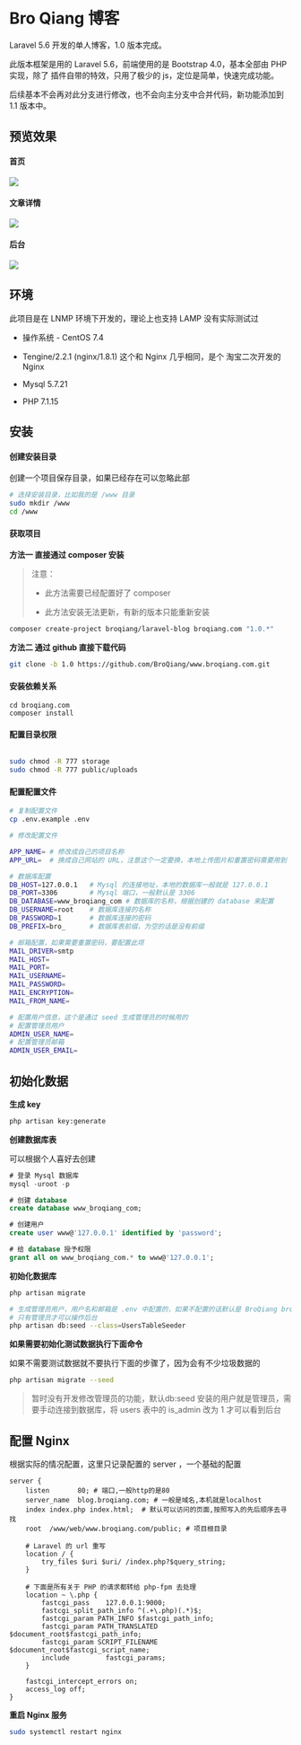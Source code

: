 # Bro Qiang 博客

Laravel 5.6 开发的单人博客，1.0 版本完成。

此版本框架是用的 Laravel 5.6，前端使用的是 Bootstrap 4.0，基本全部由 PHP 实现，除了 插件自带的特效，只用了极少的 js，定位是简单，快速完成功能。

后续基本不会再对此分支进行修改，也不会向主分支中合并代码，新功能添加到 1.1 版本中。

## 预览效果

#### 首页

![](https://image.broqiang.com/M837cv6tPs5nJFVLYxXAL59rGfdhb4.png)

#### 文章详情

![](https://image.broqiang.com/6zgPZtG9InNcUckkrcdwlgHdZqXAXZ.png)

#### 后台

![](https://image.broqiang.com/cNQ7ofMc7dT3l7VtQFfyFYA53C4ukF.png)

## 环境

此项目是在 LNMP 环境下开发的，理论上也支持 LAMP 没有实际测试过

- 操作系统 - CentOS 7.4

- Tengine/2.2.1 (nginx/1.8.1) 这个和 Nginx 几乎相同，是个 淘宝二次开发的 Nginx

- Mysql 5.7.21 

- PHP 7.1.15 


## 安装

#### 创建安装目录

创建一个项目保存目录，如果已经存在可以忽略此部

```bash
# 选择安装目录，比如我的是 /www 目录
sudo mkdir /www
cd /www
```

#### 获取项目

__方法一 直接通过 composer 安装__

> 注意：
> 
> - 此方法需要已经配置好了 composer
> 
> - 此方法安装无法更新，有新的版本只能重新安装

```bash
composer create-project broqiang/laravel-blog broqiang.com "1.0.*"
```

__方法二 通过 github 直接下载代码__

```bash
git clone -b 1.0 https://github.com/BroQiang/www.broqiang.com.git

```

#### 安装依赖关系

```
cd broqiang.com
composer install
```

#### 配置目录权限

```bash

sudo chmod -R 777 storage
sudo chmod -R 777 public/uploads
```

#### 配置配置文件

```bash
# 复制配置文件
cp .env.example .env

# 修改配置文件

APP_NAME= # 修改成自己的项目名称
APP_URL=  # 换成自己网站的 URL，注意这个一定要换，本地上传图片和重置密码需要用到

# 数据库配置
DB_HOST=127.0.0.1   # Mysql 的连接地址，本地的数据库一般就是 127.0.0.1
DB_PORT=3306        # Mysql 端口，一般默认是 3306
DB_DATABASE=www_broqiang_com # 数据库的名称，根据创建的 database 来配置
DB_USERNAME=root    # 数据库连接的名称
DB_PASSWORD=1       # 数据库连接的密码
DB_PREFIX=bro_      # 数据库表前缀，为空的话是没有前缀

# 邮箱配置，如果需要重置密码，要配置此项
MAIL_DRIVER=smtp
MAIL_HOST=
MAIL_PORT=
MAIL_USERNAME=
MAIL_PASSWORD=
MAIL_ENCRYPTION=
MAIL_FROM_NAME=

# 配置用户信息，这个是通过 seed 生成管理员的时候用的
# 配置管理员用户
ADMIN_USER_NAME=
# 配置管理员邮箱
ADMIN_USER_EMAIL=
```

## 初始化数据

__生成 key__

```bash
php artisan key:generate
```

__创建数据库表__

可以根据个人喜好去创建

```sql
# 登录 Mysql 数据库
mysql -uroot -p

# 创建 database
create database www_broqiang_com;

# 创建用户
create user www@'127.0.0.1' identified by 'password';

# 给 database 授予权限
grant all on www_broqiang_com.* to www@'127.0.0.1'; 
```

__初始化数据库__

```bash
php artisan migrate

# 生成管理员用户，用户名和邮箱是 .env 中配置的，如果不配置的话默认是 BroQiang broqiang@qq.com
# 只有管理员才可以操作后台
php artisan db:seed --class=UsersTableSeeder
```

__如果需要初始化测试数据执行下面命令__

如果不需要测试数据就不要执行下面的步骤了，因为会有不少垃圾数据的

```bash
php artisan migrate --seed
```

> 暂时没有开发修改管理员的功能，默认db:seed 安装的用户就是管理员，需要手动连接到数据库，将 users 表中的 is_admin 改为 1 才可以看到后台

## 配置 Nginx

根据实际的情况配置，这里只记录配置的 server ，一个基础的配置

```nginx
server {
    listen       80; # 端口,一般http的是80
    server_name  blog.broqiang.com; # 一般是域名,本机就是localhost
    index index.php index.html;  # 默认可以访问的页面,按照写入的先后顺序去寻找
    root  /www/web/www.broqiang.com/public; # 项目根目录

    # Laravel 的 url 重写
    location / {
        try_files $uri $uri/ /index.php?$query_string;
    }

    # 下面是所有关于 PHP 的请求都转给 php-fpm 去处理
    location ~ \.php {
        fastcgi_pass    127.0.0.1:9000;
        fastcgi_split_path_info ^(.+\.php)(.*)$;
        fastcgi_param PATH_INFO $fastcgi_path_info;
        fastcgi_param PATH_TRANSLATED $document_root$fastcgi_path_info;
        fastcgi_param SCRIPT_FILENAME $document_root$fastcgi_script_name;
        include         fastcgi_params;
    }

    fastcgi_intercept_errors on;
    access_log off;
}
```

__重启 Nginx 服务__

```bash
sudo systemctl restart nginx
```


